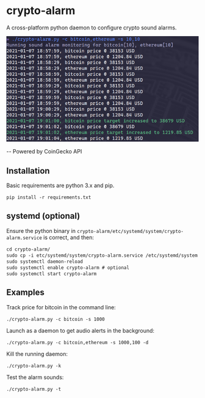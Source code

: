 # crypto-alarm

A cross-platform python daemon to configure crypto sound alarms.

![crypto-alarm screenshot](screenshots/crypto-alarm.png)

-- Powered by CoinGecko API

## Installation

Basic requirements are python 3.x and pip.

```shell
pip install -r requirements.txt
```

## systemd (optional)

Ensure the python binary in `crypto-alarm/etc/systemd/system/crypto-alarm.service` is correct, and then:

```shell
cd crypto-alarm/
sudo cp -i etc/systemd/system/crypto-alarm.service /etc/systemd/system
sudo systemctl daemon-reload
sudo systemctl enable crypto-alarm # optional
sudo systemctl start crypto-alarm
```

## Examples

Track price for bitcoin in the command line:

```shell
./crypto-alarm.py -c bitcoin -s 1000
```

Launch as a daemon to get audio alerts in the background:

```shell
./crypto-alarm.py -c bitcoin,ethereum -s 1000,100 -d
```

Kill the running daemon:

```shell
./crypto-alarm.py -k
```

Test the alarm sounds:

```shell
./crypto-alarm.py -t
```